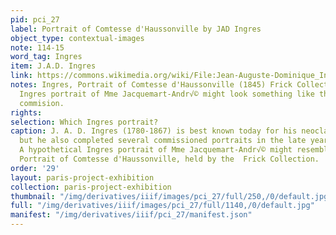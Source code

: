 ```yaml
---
pid: pci_27
label: Portrait of Comtesse d'Haussonville by JAD Ingres
object_type: contextual-images
note: 114-15
word_tag: Ingres
item: J.A.D. Ingres
link: https://commons.wikimedia.org/wiki/File:Jean-Auguste-Dominique_Ingres_-_Comtesse_d%27Haussonville_-_Google_Art_Project.jpg
notes: Ingres, Portrait of Comtesse d'Haussonville (1845) Frick Collection. A hypothetical
  Ingres portrait of Mme Jacquemart-Andr√© might look something like this portrait
  commision.
rights: 
selection: Which Ingres portrait?
caption: J. A. D. Ingres (1780-1867) is best known today for his neoclassical paintings,
  but he also completed several commissioned portraits in the late years of his career.
  A hypothetical Ingres portrait of Mme Jacquemart-Andr√© might resemble his 1845
  Portrait of Comtesse d'Haussonville, held by the  Frick Collection.
order: '29'
layout: paris-project-exhibition
collection: paris-project-exhibition
thumbnail: "/img/derivatives/iiif/images/pci_27/full/250,/0/default.jpg"
full: "/img/derivatives/iiif/images/pci_27/full/1140,/0/default.jpg"
manifest: "/img/derivatives/iiif/pci_27/manifest.json"
---
```

